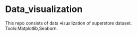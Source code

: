 # Data_visualization

This repo consists of data visualization of superstore dataset.
Tools:Matplotlib,Seaborn.

